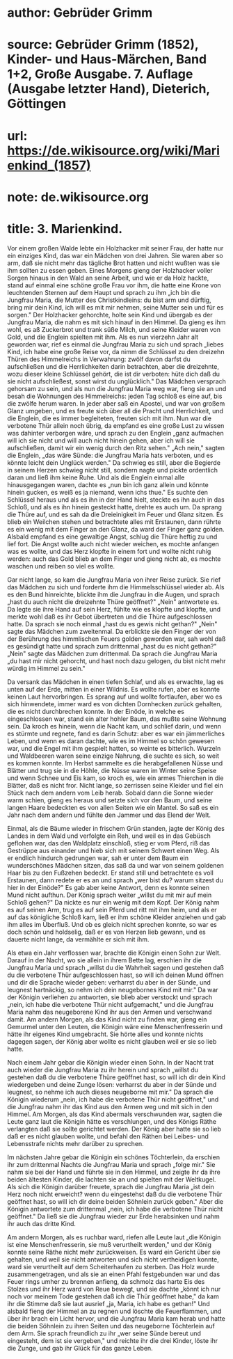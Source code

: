# author: Gebrüder Grimm
# source: Gebrüder Grimm (1852), Kinder- und Haus-Märchen, Band 1+2, Große Ausgabe. 7. Auflage (Ausgabe letzter Hand), Dieterich, Göttingen
# url: https://de.wikisource.org/wiki/Marienkind_(1857)
# note: de.wikisource.org
# title: 3. Marienkind.

Vor einem großen Walde lebte ein Holzhacker mit seiner Frau, der hatte nur ein einziges Kind, das war ein Mädchen von drei Jahren. Sie waren aber so arm, daß sie nicht mehr das tägliche Brot hatten und nicht wußten was sie ihm sollten zu essen geben. Eines Morgens gieng der Holzhacker voller Sorgen hinaus in den Wald an seine Arbeit, und wie er da Holz hackte, stand auf einmal eine schöne große Frau vor ihm, die hatte eine Krone von leuchtenden Sternen auf dem Haupt und sprach zu ihm „ich bin die Jungfrau Maria, die Mutter des Christkindleins: du bist arm und dürftig, bring mir dein Kind, ich will es mit mir nehmen, seine Mutter sein und für es sorgen." Der Holzhacker gehorchte, holte sein Kind und übergab es der Jungfrau Maria, die nahm es mit sich hinauf in den Himmel. Da gieng es ihm wohl, es aß Zuckerbrot und trank süße Milch, und seine Kleider waren von Gold, und die Englein spielten mit ihm. Als es nun vierzehn Jahr alt geworden war, rief es einmal die Jungfrau Maria zu sich und sprach „liebes Kind, ich habe eine große Reise vor, da nimm die Schlüssel zu den dreizehn Thüren des Himmelreichs in Verwahrung: zwölf davon darfst du aufschließen und die Herrlichkeiten darin betrachten, aber die dreizehnte, wozu dieser kleine Schlüssel gehört, die ist dir verboten: hüte dich daß du sie nicht aufschließest, sonst wirst du unglücklich." Das Mädchen versprach gehorsam zu sein, und als nun die Jungfrau Maria weg war, fieng sie an und besah die Wohnungen des Himmelreichs: jeden  Tag schloß es eine auf, bis die zwölfe herum waren. In jeder aber saß ein Apostel, und war von großem Glanz umgeben, und es freute sich über all die Pracht und Herrlichkeit, und die Englein, die es immer begleiteten, freuten sich mit ihm. Nun war die verbotene Thür allein noch übrig, da empfand es eine große Lust zu wissen was dahinter verborgen wäre, und sprach zu den Englein „ganz aufmachen will ich sie nicht und will auch nicht hinein gehen, aber ich will sie aufschließen, damit wir ein wenig durch den Ritz sehen." „Ach nein," sagten die Englein, „das wäre Sünde: die Jungfrau Maria hats verboten, und es könnte leicht dein Unglück werden." Da schwieg es still, aber die Begierde in seinem Herzen schwieg nicht still, sondern nagte und pickte ordentlich daran und ließ ihm keine Ruhe. Und als die Englein einmal alle hinausgegangen waren, dachte es „nun bin ich ganz allein und könnte hinein gucken, es weiß es ja niemand, wenn ichs thue." Es suchte den Schlüssel heraus und als es ihn in der Hand hielt, steckte es ihn auch in das Schloß, und als es ihn hinein gesteckt hatte, drehte es auch um. Da sprang die Thüre auf, und es sah da die Dreieinigkeit im Feuer und Glanz sitzen. Es blieb ein Weilchen stehen und betrachtete alles mit Erstaunen, dann rührte es ein wenig mit dem Finger an den Glanz, da ward der Finger ganz golden. Alsbald empfand es eine gewaltige Angst, schlug die Thüre heftig zu und lief fort. Die Angst wollte auch nicht wieder weichen, es mochte anfangen was es wollte, und das Herz klopfte in einem fort und wollte nicht ruhig werden: auch das Gold blieb an dem Finger und gieng nicht ab, es mochte waschen und reiben so viel es wollte. 

Gar nicht lange, so kam die Jungfrau Maria von ihrer Reise zurück. Sie rief das Mädchen zu sich und forderte ihm die Himmelsschlüssel wieder ab. Als es den Bund hinreichte, blickte ihm die Jungfrau in die Augen, und sprach „hast du auch nicht die  dreizehnte Thüre geöffnet?" „Nein" antwortete es. Da legte sie ihre Hand auf sein Herz, fühlte wie es klopfte und klopfte, und merkte wohl daß es ihr Gebot übertreten und die Thüre aufgeschlossen hatte. Da sprach sie noch einmal „hast du es gewis nicht gethan?" „Nein" sagte das Mädchen zum zweitenmal. Da erblickte sie den Finger der von der Berührung des himmlischen Feuers golden geworden war, sah wohl daß es gesündigt hatte und sprach zum drittenmal „hast du es nicht gethan?" „Nein" sagte das Mädchen zum drittenmal. Da sprach die Jungfrau Maria „du hast mir nicht gehorcht, und hast noch dazu gelogen, du bist nicht mehr würdig im Himmel zu sein." 

Da versank das Mädchen in einen tiefen Schlaf, und als es erwachte, lag es unten auf der Erde, mitten in einer Wildnis. Es wollte rufen, aber es konnte keinen Laut hervorbringen. Es sprang auf und wollte fortlaufen, aber wo es sich hinwendete, immer ward es von dichten Dornhecken zurück gehalten, die es nicht durchbrechen konnte. In der Einöde, in welche es eingeschlossen war, stand ein alter hohler Baum, das mußte seine Wohnung sein. Da kroch es hinein, wenn die Nacht kam, und schlief darin, und wenn es stürmte und regnete, fand es darin Schutz: aber es war ein jämmerliches Leben, und wenn es daran dachte, wie es im Himmel so schön gewesen war, und die Engel mit ihm gespielt hatten, so weinte es bitterlich. Wurzeln und Waldbeeren waren seine einzige Nahrung, die suchte es sich, so weit es kommen konnte. Im Herbst sammelte es die herabgefallenen Nüsse und Blätter und trug sie in die Höhle, die Nüsse waren im Winter seine Speise und wenn Schnee und Eis kam, so kroch es, wie ein armes Thierchen in die Blätter, daß es nicht fror. Nicht lange, so zerrissen seine Kleider und fiel ein Stück nach dem andern vom Leib herab. Sobald dann die Sonne wieder warm schien, gieng es heraus und setzte sich vor den Baum, und seine langen  Haare bedeckten es von allen Seiten wie ein Mantel. So saß es ein Jahr nach dem andern und fühlte den Jammer und das Elend der Welt. 

Einmal, als die Bäume wieder in frischem Grün standen, jagte der König des Landes in dem Wald und verfolgte ein Reh, und weil es in das Gebüsch geflohen war, das den Waldplatz einschloß, stieg er vom Pferd, riß das Gestrüppe aus einander und hieb sich mit seinem Schwert einen Weg. Als er endlich hindurch gedrungen war, sah er unter dem Baum ein wunderschönes Mädchen sitzen, das saß da und war von seinem goldenen Haar bis zu den Fußzehen bedeckt. Er stand still und betrachtete es voll Erstaunen, dann redete er es an und sprach „wer bist du? warum sitzest du hier in der Einöde?" Es gab aber keine Antwort, denn es konnte seinen Mund nicht aufthun. Der König sprach weiter „willst du mit mir auf mein Schloß gehen?" Da nickte es nur ein wenig mit dem Kopf. Der König nahm es auf seinen Arm, trug es auf sein Pferd und ritt mit ihm heim, und als er auf das königliche Schloß kam, ließ er ihm schöne Kleider anziehen und gab ihm alles im Überfluß. Und ob es gleich nicht sprechen konnte, so war es doch schön und holdselig, daß er es von Herzen lieb gewann, und es dauerte nicht lange, da vermählte er sich mit ihm. 

Als etwa ein Jahr verflossen war, brachte die Königin einen Sohn zur Welt. Darauf in der Nacht, wo sie allein in ihrem Bette lag, erschien ihr die Jungfrau Maria und sprach „willst du die Wahrheit sagen und gestehen daß du die verbotene Thür aufgeschlossen hast, so will ich deinen Mund öffnen und dir die Sprache wieder geben: verharrst du aber in der Sünde, und leugnest hartnäckig, so nehm ich dein neugebornes Kind mit mir." Da war der Königin verliehen zu antworten, sie blieb aber verstockt und sprach „nein, ich habe die verbotene Thür nicht aufgemacht," und die Jungfrau Maria nahm das neugeborene Kind ihr  aus den Armen und verschwand damit. Am andern Morgen, als das Kind nicht zu finden war, gieng ein Gemurmel unter den Leuten, die Königin wäre eine Menschenfresserin und hätte ihr eigenes Kind umgebracht. Sie hörte alles und konnte nichts dagegen sagen, der König aber wollte es nicht glauben weil er sie so lieb hatte. 

Nach einem Jahr gebar die Königin wieder einen Sohn. In der Nacht trat auch wieder die Jungfrau Maria zu ihr herein und sprach „willst du gestehen daß du die verbotene Thüre geöffnet hast, so will ich dir dein Kind wiedergeben und deine Zunge lösen: verharrst du aber in der Sünde und leugnest, so nehme ich auch dieses neugeborne mit mir." Da sprach die Königin wiederum „nein, ich habe die verbotene Thür nicht geöffnet," und die Jungfrau nahm ihr das Kind aus den Armen weg und mit sich in den Himmel. Am Morgen, als das Kind abermals verschwunden war, sagten die Leute ganz laut die Königin hätte es verschlungen, und des Königs Räthe verlangten daß sie sollte gerichtet werden. Der König aber hatte sie so lieb daß er es nicht glauben wollte, und befahl den Räthen bei Leibes- und Lebensstrafe nichts mehr darüber zu sprechen. 

Im nächsten Jahre gebar die Königin ein schönes Töchterlein, da erschien ihr zum drittenmal Nachts die Jungfrau Maria und sprach „folge mir." Sie nahm sie bei der Hand und führte sie in den Himmel, und zeigte ihr da ihre beiden ältesten Kinder, die lachten sie an und spielten mit der Weltkugel. Als sich die Königin darüber freuete, sprach die Jungfrau Maria „ist dein Herz noch nicht erweicht? wenn du eingestehst daß du die verbotene Thür geöffnet hast, so will ich dir deine beiden Söhnlein zurück geben." Aber die Königin antwortete zum drittenmal „nein, ich habe die verbotene Thür nicht geöffnet." Da ließ sie die Jungfrau wieder zur Erde herabsinken und nahm ihr auch das dritte Kind. 

  Am andern Morgen, als es ruchbar ward, riefen alle Leute laut „die Königin ist eine Menschenfresserin, sie muß verurtheilt werden," und der König konnte seine Räthe nicht mehr zurückweisen. Es ward ein Gericht über sie gehalten, und weil sie nicht antworten und sich nicht vertheidigen konnte, ward sie verurtheilt auf dem Scheiterhaufen zu sterben. Das Holz wurde zusammengetragen, und als sie an einen Pfahl festgebunden war und das Feuer rings umher zu brennen anfieng, da schmolz das harte Eis des Stolzes und ihr Herz ward von Reue bewegt, und sie dachte „könnt ich nur noch vor meinem Tode gestehen daß ich die Thür geöffnet habe," da kam ihr die Stimme daß sie laut ausrief „ja, Maria, ich habe es gethan!" Und alsbald fieng der Himmel an zu regnen und löschte die Feuerflammen, und über ihr brach ein Licht hervor, und die Jungfrau Maria kam herab und hatte die beiden Söhnlein zu ihren Seiten und das neugeborne Töchterlein auf dem Arm. Sie sprach freundlich zu ihr „wer seine Sünde bereut und eingesteht, dem ist sie vergeben," und reichte ihr die drei Kinder, löste ihr die Zunge, und gab ihr Glück für das ganze Leben. 

